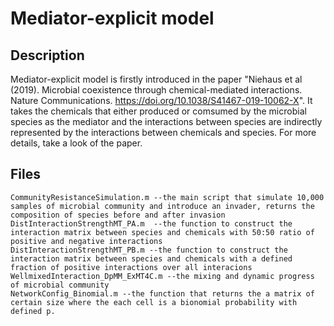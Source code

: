 # Mediator-explicit model

## Description 
Mediator-explicit model is firstly introduced in the paper "Niehaus et al (2019). Microbial coexistence through chemical-mediated interactions. Nature Communications. https://doi.org/10.1038/S41467-019-10062-X". It takes the chemicals that either produced or comsumed by the microbial species as the mediator and the interactions between species are indirectly represented by the interactions between chemicals and species. For more details, take a look of the paper.

## Files

    CommunityResistanceSimulation.m --the main script that simulate 10,000 samples of microbial community and introduce an invader, returns the composition of species before and after invasion
    DistInteractionStrengthMT_PA.m  --the function to construct the interaction matrix between species and chemicals with 50:50 ratio of positive and negative interactions
    DistInteractionStrengthMT_PB.m --the function to construct the interaction matrix between species and chemicals with a defined fraction of positive interactions over all interacions
    WellmixedInteraction_DpMM_ExMT4C.m --the mixing and dynamic progress of microbial community 
    NetworkConfig_Binomial.m --the function that returns the a matrix of certain size where the each cell is a bionomial probability with defined p.



